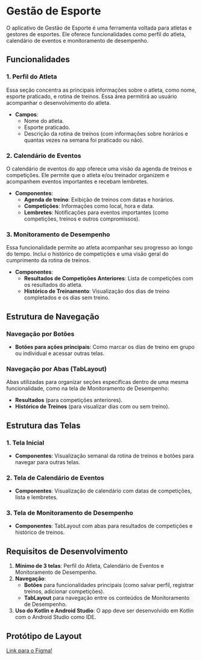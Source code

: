 # Gestão de Esporte

O aplicativo de Gestão de Esporte é uma ferramenta voltada para atletas e gestores de esportes. Ele oferece funcionalidades como perfil do atleta, calendário de eventos e monitoramento de desempenho.

## Funcionalidades

### 1. Perfil do Atleta

Essa seção concentra as principais informações sobre o atleta, como nome, esporte praticado, e rotina de treinos. Essa área permitirá ao usuário acompanhar o desenvolvimento do atleta.

-   **Campos**:
    -   Nome do atleta.
    -   Esporte praticado.
    -   Descrição da rotina de treinos (com informações sobre horários e quantas vezes na semana foi praticado ou não).

### 2. Calendário de Eventos

O calendário de eventos do app oferece uma visão da agenda de treinos e competições. Ele permite que o atleta e/ou treinador organizem e acompanhem eventos importantes e recebam lembretes.

-   **Componentes**:
    -   **Agenda de treino**: Exibição de treinos com datas e horários.
    -   **Competições**: Informações como local, hora e data.
    -   **Lembretes**: Notificações para eventos importantes (como competições, treinos e outros compromissos).

### 3. Monitoramento de Desempenho

Essa funcionalidade permite ao atleta acompanhar seu progresso ao longo do tempo. Inclui o histórico de competições e uma visão geral do cumprimento da rotina de treinos.

-   **Componentes**:
    -   **Resultados de Competições Anteriores**: Lista de competições com os resultados do atleta.
    -   **Histórico de Treinamento**: Visualização dos dias de treino completados e os dias sem treino.

## Estrutura de Navegação

### Navegação por Botões

-   **Botões para ações principais**: Como marcar os dias de treino em grupo ou individual e acessar outras telas.

### Navegação por Abas (TabLayout)

Abas utilizadas para organizar seções específicas dentro de uma mesma funcionalidade, como na tela de Monitoramento de Desempenho:

-   **Resultados** (para competições anteriores).
-   **Histórico de Treinos** (para visualizar dias com ou sem treino).

## Estrutura das Telas


### 1. Tela Inicial

-   **Componentes**: Visualização semanal da rotina de treinos e botões para navegar para outras telas.

### 2.  Tela de Calendário de Eventos

-   **Componentes**: Visualização de calendário com datas de competições, lista e lembretes.

### 3. Tela de Monitoramento de Desempenho

-   **Componentes**: TabLayout com abas para resultados de competições e histórico de treinos.

## Requisitos de Desenvolvimento

1.  **Mínimo de 3 telas**: Perfil do Atleta, Calendário de Eventos e Monitoramento de Desempenho.
2.  **Navegação**:
    -   **Botões** para funcionalidades principais (como salvar perfil, registrar treinos, adicionar competições).
    -   **TabLayout** para navegação entre os conteúdos de Monitoramento de Desempenho.
3.  **Uso do Kotlin e Android Studio**: O app deve ser desenvolvido em Kotlin com o Android Studio como IDE.

## Protótipo de Layout
<a href="https://www.figma.com/design/x6NTtv21fr6z9CyzqJU0TE/prot%C3%B3tipo?t=eKkxvVqO9jgbrQj9-1">Link para o Figma!</a>
